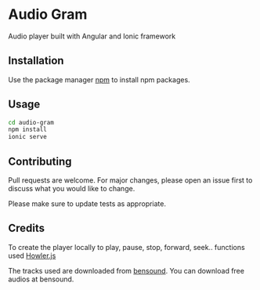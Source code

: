 # Audio Gram

Audio player built with Angular and Ionic framework

## Installation

Use the package manager [npm](https://nodejs.org/en/) to install npm packages.

## Usage

```bash
cd audio-gram
npm install
ionic serve
```

## Contributing
Pull requests are welcome. For major changes, please open an issue first to discuss what you would like to change.

Please make sure to update tests as appropriate.

## Credits
To create the player locally to play, pause, stop, forward, seek.. functions used [Howler.js](https://github.com/goldfire/howler.js#documentation)

The tracks used are downloaded from [bensound](https://www.bensound.com/).
You can download free audios at bensound.
